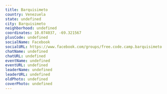 ```yaml
---
title: Barquisimeto
country: Venezuela
state: undefined
city: Barquisimeto
neighborhood: undefined
coordinates: 10.074037, -69.321567
plusCode: undefined
socialName: Facebook
socialURL: https://www.facebook.com/groups/free.code.camp.barquisimeto
chatName: undefined
chatURL: undefined
eventName: undefined
eventURL: undefined
leaderName: undefined
leaderURL: undefined
oldPhoto: undefined
coverPhoto: undefined
---
```

